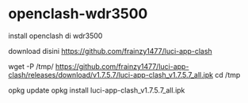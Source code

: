 # openclash-wdr3500
install openclash di wdr3500

download disini
https://github.com/frainzy1477/luci-app-clash

wget -P /tmp/ https://github.com/frainzy1477/luci-app-clash/releases/download/v1.7.5.7/luci-app-clash_v1.7.5.7_all.ipk
cd /tmp

opkg update
opkg install luci-app-clash_v1.7.5.7_all.ipk

